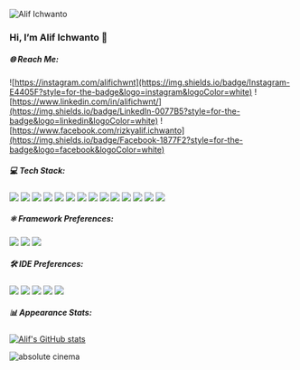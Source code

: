 ![Alif Ichwanto](img/header1.png)
### Hi, I’m Alif Ichwanto 👋

##### 🌐 Reach Me: 
![https://instagram.com/alifichwnt](https://img.shields.io/badge/Instagram-E4405F?style=for-the-badge&logo=instagram&logoColor=white) ![https://www.linkedin.com/in/alifichwnt/](https://img.shields.io/badge/LinkedIn-0077B5?style=for-the-badge&logo=linkedin&logoColor=white) ![https://www.facebook.com/rizkyalif.ichwanto](https://img.shields.io/badge/Facebook-1877F2?style=for-the-badge&logo=facebook&logoColor=white)

##### 💻 Tech Stack: 
<img src="https://img.shields.io/badge/C-00599C?style=for-the-badge&logo=c&logoColor=white" /> <img src="https://img.shields.io/badge/CSS3-1572B6?style=for-the-badge&logo=css3&logoColor=white" /> <img src="https://img.shields.io/badge/HTML5-E34F26?style=for-the-badge&logo=html5&logoColor=white" /> <img src="https://img.shields.io/badge/JavaScript-323330?style=for-the-badge&logo=javascript&logoColor=F7DF1E" />
<img src="https://img.shields.io/badge/json-5E5C5C?style=for-the-badge&logo=json&logoColor=white" /> <img src="https://img.shields.io/badge/PHP-777BB4?style=for-the-badge&logo=php&logoColor=white" /> <img src="https://img.shields.io/badge/Python-FFD43B?style=for-the-badge&logo=python&logoColor=blue" /> <img src="https://img.shields.io/badge/R-276DC3?style=for-the-badge&logo=r&logoColor=white" />
<img src="https://img.shields.io/badge/Dart-0175C2?style=for-the-badge&logo=dart&logoColor=white" /> <img src="https://img.shields.io/badge/Flutter-02569B?style=for-the-badge&logo=flutter&logoColor=white" /> <img src="https://img.shields.io/badge/MySQL-005C84?style=for-the-badge&logo=mysql&logoColor=white" /> <img src="https://img.shields.io/badge/Sqlite-003B57?style=for-the-badge&logo=sqlite&logoColor=white" /> 
<img src="https://img.shields.io/badge/PostgreSQL-316192?style=for-the-badge&logo=postgresql&logoColor=white" /> <img src="https://img.shields.io/badge/Tableau-E97627?style=for-the-badge&logo=Tableau&logoColor=white" />

##### ⚛️ Framework Preferences:
<img src="https://img.shields.io/badge/Laravel-FF2D20?style=for-the-badge&logo=laravel&logoColor=white" /> <img src="https://img.shields.io/badge/Bootstrap-563D7C?style=for-the-badge&logo=bootstrap&logoColor=white" /> <img src="https://img.shields.io/badge/Codeigniter-EF4223?style=for-the-badge&logo=codeigniter&logoColor=white" />

##### 🛠️ IDE Preferences:
<img src="https://img.shields.io/badge/ChatGPT-74aa9c?style=for-the-badge&logo=openai&logoColor=white" /> <img src="https://img.shields.io/badge/VSCode-0078D4?style=for-the-badge&logo=visual%20studio%20code&logoColor=white" /> <img src="https://img.shields.io/badge/RStudio-75AADB?style=for-the-badge&logo=RStudio&logoColor=white" />
<img src="https://img.shields.io/badge/Colab-F9AB00?style=for-the-badge&logo=googlecolab&color=525252" /> <img src="https://img.shields.io/badge/apache%20netbeans-1B6AC6?style=for-the-badge&logo=apache%20netbeans%20IDE&logoColor=white" />

##### 📊 Appearance Stats:
[![Alif's GitHub stats](https://github-readme-stats.vercel.app/api?username=alifichwnt&hide=contribs&show_icons=true&theme=tokyonight&include_all_commits=false)](https://github.com/alifichwnt/github-readme-stats)

![absolute cinema](https://media0.giphy.com/media/v1.Y2lkPTc5MGI3NjExejNtYTQ3MG5uenNtdmZ6NHpnenMyMWJyOG94bTJ5bDBxc3BkY2lpMSZlcD12MV9pbnRlcm5hbF9naWZfYnlfaWQmY3Q9Zw/8hWjnNSicl7W0RFxzF/giphy.gif)